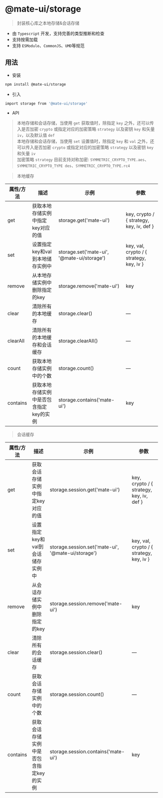 # @mate-ui/storage
> 封装核心库之本地存储&会话存储

- 由 `Typescript` 开发，支持完善的类型推断和检查
- 支持按需加载
- 支持 `ESModule`、`CommonJS`、`UMD`等规范

## 用法
- 安装
```sh
npm install @mate-ui/storage
```
- 引入
```sh
import storage from '@mate-ui/storage'
```
- API
> 本地存储和会话存储，当使用 `get` 获取值时，除指定 `key` 之外，还可以传入是否加密 `crypto` 或指定对应的加密策略 `strategy` 以及密钥 `key` 和矢量 `iv`，以及默认值 `def` <br/>
> 本地存储和会话存储，当使用 `set` 设置值时，除指定 `key` 和 `val` 之外，还可以传入是否加密 `crypto` 或指定对应的加密策略 `strategy` 以及密钥 `key` 和矢量 `iv` <br/>
> 加密策略 `strategy` 目前支持对称加密: `SYMMETRIC_CRYPTO_TYPE.aes`、`SYMMETRIC_CRYPTO_TYPE des`、`SYMMETRIC_CRYPTO_TYPE.rc4`<br/>

> 本地缓存

|  属性/方法  | 描述 | 示例 | 参数 |
| ---------- | ---------- | ---------- | ---------- |
| get | 获取本地存储实例中指定key对应的值 | storage.get('mate-ui') | key, crypto / { strategy, key, iv, def } |
| set | 设置指定key和val到本地储存实例中 | storage.set('mate-ui', '@mate-ui/storage') | key, val, crypto / { strategy, key, iv } |
| remove | 从本地存储实例中删除指定的key | storage.remove('mate-ui') | key |
| clear | 清除所有的本地缓存 | storage.clear() | — |
| clearAll | 清除所有的本地缓存和会话缓存 | storage.clearAll() | — |
| count | 获取本地存储实例中的个数 | storage.count() | — |
| contains | 获取本地存储实例中是否包含指定key的实例 | storage.contains('mate-ui') | key |

> 会话缓存

|  属性/方法  | 描述 | 示例 | 参数 |
| ---------- | ---------- | ---------- | ---------- |
| get | 获取会话存储实例中指定key对应的值 | storage.session.get('mate-ui') | key, crypto / { strategy, key, iv, def } |
| set | 设置指定key和val到会话储存实例中 | storage.session.set('mate-ui', '@mate-ui/storage') | key, val, crypto / { strategy, key, iv } |
| remove | 从会话存储实例中删除指定的key | storage.session.remove('mate-ui') | key |
| clear | 清除所有的会话缓存 | storage.session.clear() | — |
| count | 获取会话存储实例中的个数 | storage.session.count() | — |
| contains | 获取会话存储实例中是否包含指定key的实例 | storage.session.contains('mate-ui') | key |
